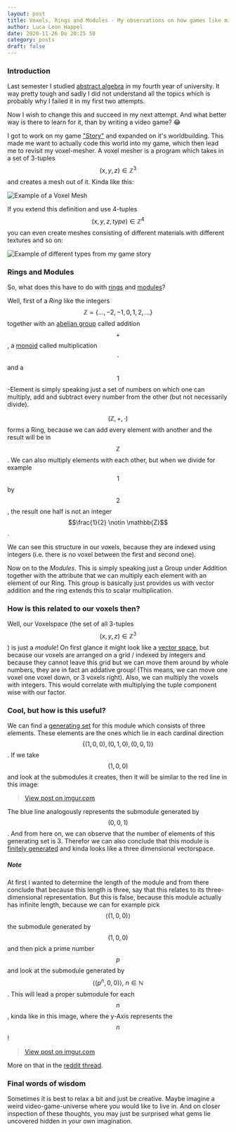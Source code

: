 ```yaml
---
layout: post
title: Voxels, Rings and Modules - My observations on how games like minecraft relate to abstract algebra
author: Luca Leon Happel
date: 2020-11-26 Do 20:25 50
category: posts
draft: false
---
```


### Introduction

Last semester I studied [abstract algebra](https://en.wikipedia.org/wiki/Abstract_algebra)
in my fourth year of university. It way pretty tough and sadly I did
not understand all the topics which is probably why I failed it in my
first two attempts.

Now I wish to change this and succeed in my next attempt.
And what better way is there to learn for it, than by writing a video
game? 😂

I got to work on my game ["Story"](https://github.com/Quoteme/story)
and expanded on it's worldbuilding. This made me want to actually code
this world into my game, which then lead me to revisit my voxel-mesher.
A voxel mesher is a program which takes in a set of 3-tuples
$$(x,y,z) \in \mathbb{Z}^3$$ and creates a mesh out of it. Kinda like
this:

![Example of a Voxel Mesh](https://upload.wikimedia.org/wikipedia/commons/b/bc/Voxels.svg)

If you extend this definition and use 4-tuples $$(x,y,z,type)\in\mathbb{Z}^4$$
you can even create meshes consisting of different materials with
different textures and so on:

![Example of different types from my game story](https://camo.githubusercontent.com/aaf2980eb37da3e0ed4b1f5c351642c788cd90316b018259a0f17f248fb2fca1/68747470733a2f2f692e696d6775722e636f6d2f496d65416c75332e676966)

### Rings and Modules

So, what does this have to do with
[rings](https://en.wikipedia.org/wiki/Ring_(mathematics)) and
[modules](https://en.wikipedia.org/wiki/Module_(mathematics))?

Well, first of a _Ring_ like the integers $$\mathbb{Z}=\{\dots,-2,-1,0,1,2,\dots\}$$
together with an [abelian group](https://en.wikipedia.org/wiki/Abelian_group)
called addition $$+$$, a [monoid](https://en.wikipedia.org/wiki/Monoid)
called multiplication $$\cdot$$ and a $$1$$-Element is simply speaking
just a set of numbers on which one can multiply, add and subtract
every number from the other (but not necessarily divide).

$$(\mathbb{Z}, +, \cdot)$$ forms a Ring, because we can add every element
with another and the result will be in $$\mathbb{Z}$$. We can also
multiply elements with each other, but when we divide for example $$1$$
by $$2$$, the result one half is not an integer $$\frac{1}{2} \notin \mathbb{Z}$$.

We can see this structure in our voxels, because they are indexed
using integers (i.e. there is no voxel between the first and second one).

Now on to the _Modules_. This is simply speaking just a Group under
Addition together with the attribute that we can multiply each element
with an element of our Ring. This group is basically just provides us
with vector addition and the ring extends this to scalar multiplication.

### How is this related to our voxels then?

Well, our Voxelspace (the set of all 3-tuples $$(x,y,z)\in\mathbb{Z}^3$$)
is just a _module_! On first glance it might look like a
[vector space](https://en.wikipedia.org/wiki/Vector_space), but because
our voxels are arranged on a grid / indexed by integers and because they
cannot leave this grid but we can move them around by whole numbers,
they are in fact an addative group! (This means, we can move one voxel
one voxel down, or 3 voxels right).
Also, we can multiply the voxels with integers. This would correlate
with multiplying the tuple component wise with our factor.


### Cool, but how is this useful?

We can find a [generating set](https://en.wikipedia.org/wiki/Generating_set_of_a_module)
for this module which consists of three elements. These elements are
the ones which lie in each cardinal direction
$$\{(1,0,0),(0,1,0),(0,0,1)\}$$. If we take $$(1,0,0)$$
and look at the submodules it creates, then it will be similar to the
red line in this image:

<blockquote class="imgur-embed-pub" lang="en" data-id="5P7as95"><a href="https://imgur.com/5P7as95">View post on imgur.com</a></blockquote><script async src="//s.imgur.com/min/embed.js" charset="utf-8"></script>

The blue line analogously represents the submodule generated by $$(0,0,1)$$.
And from here on, we can observe that the number of elements of this
generating set is 3. Therefor we can also conclude that this module
is [finitely generated](https://en.wikipedia.org/wiki/Finitely_generated_module)
and kinda looks like a three dimensional vectorspace.

##### Note

At first I wanted to determine the length of the module and from there
conclude that because this length is three, say that this relates to
its three-dimensional representation. But this is false, because this
module actually has infinite length, because we can for example
pick $$\langle(1,0,0)\rangle$$ the submodule generated by $$(1,0,0)$$
and then pick a prime number $$p$$ and look at the submodule generated by
$$\langle(p^n,0,0)\rangle, \> n\in\mathbb{N}$$. This will lead a proper
submodule for each $$n$$, kinda like in this image, where the
y-Axis represents the $$n$$!

<blockquote class="imgur-embed-pub" lang="en" data-id="umB2aNP"><a href="https://imgur.com/umB2aNP">View post on imgur.com</a></blockquote><script async src="//s.imgur.com/min/embed.js" charset="utf-8"></script>

More on that in the [reddit thread](https://www.reddit.com/r/math/comments/k30zol/voxels_rings_and_modules_my_observations_on_how/?utm_source=share&utm_medium=web2x&context=3).

<!--

Basically this gives intuition into what the length of a module is.
The [length of a module](https://en.wikipedia.org/wiki/Length_of_a_module)
is just the longest chain of submodules a module has, where a submodule
is a proper subset of our module which is invariant under multiplication.

In terms of voxels this means:

<blockquote class="imgur-embed-pub" lang="en" data-id="5P7as95"><a href="https://imgur.com/5P7as95">View post on imgur.com</a></blockquote><script async src="//s.imgur.com/min/embed.js" charset="utf-8"></script>

The blue arrow is a submodule, as is the red module. In fact, the entire
floor is a submodule (the floor includes the red arrow as a submodule,
and the floor also includes the blue arrow as a submodule). And all these
submodules are submodules of my entire level which is a subset of a
"voxelspace".

Now the length of a submodule also makes sense intuitively! If we consider
the entire level as a module, then we could pick the floor as a submodule
and then we could pick the red arrow as a submodule of the floor submodule,
and finally pick the empty-set as a submodule. But now we are stuck and
have no more submodules of this _submodule_ of the red arrow _submodule_ of the
floor _submodule_. (Actually, this is the longest chain of proper
submodules one could take here). How many submodules are we deep now?
The answer is _3_! Therefor this module is of length three, which
correlates to a vectorspace of dimension _3_!

-->

### Final words of wisdom

Sometimes it is best to relax a bit and just be creative. Maybe imagine
a weird video-game-universe where you would like to live in. And on closer
inspection of these thoughts, you may just be surprised what gems lie
uncovered hidden in your own imagination.
